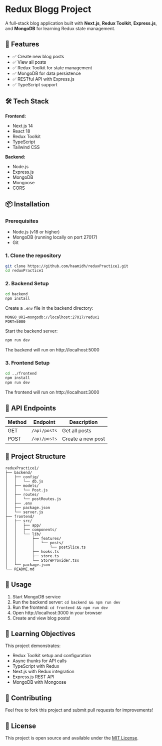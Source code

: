 # Redux Blogg Project

A full-stack blog application built with **Next.js**, **Redux Toolkit**, **Express.js**, and **MongoDB** for learning Redux state management.

## 🚀 Features

- ✅ Create new blog posts
- ✅ View all posts
- ✅ Redux Toolkit for state management
- ✅ MongoDB for data persistence
- ✅ RESTful API with Express.js
- ✅ TypeScript support

## 🛠️ Tech Stack

**Frontend:**
- Next.js 14
- React 18
- Redux Toolkit
- TypeScript
- Tailwind CSS

**Backend:**
- Node.js
- Express.js
- MongoDB
- Mongoose
- CORS

## 📦 Installation

### Prerequisites
- Node.js (v18 or higher)
- MongoDB (running locally on port 27017)
- Git

### 1. Clone the repository
```bash
git clone https://github.com/haamidh/reduxPractice1.git
cd reduxPractice1
```

### 2. Backend Setup
```bash
cd backend
npm install
```

Create a `.env` file in the backend directory:
```env
MONGO_URI=mongodb://localhost:27017/redux1
PORT=5000
```

Start the backend server:
```bash
npm run dev
```
The backend will run on http://localhost:5000

### 3. Frontend Setup
```bash
cd ../frontend
npm install
npm run dev
```
The frontend will run on http://localhost:3000

## 🔧 API Endpoints

| Method | Endpoint | Description |
|--------|----------|-------------|
| GET | `/api/posts` | Get all posts |
| POST | `/api/posts` | Create a new post |

## 📁 Project Structure

```
reduxPractice1/
├── backend/
│   ├── config/
│   │   └── db.js
│   ├── models/
│   │   └── Post.js
│   ├── routes/
│   │   └── postRoutes.js
│   ├── .env
│   ├── package.json
│   └── server.js
├── frontend/
│   ├── src/
│   │   ├── app/
│   │   ├── components/
│   │   └── lib/
│   │       ├── features/
│   │       │   └── posts/
│   │       │       └── postSlice.ts
│   │       ├── hooks.ts
│   │       ├── store.ts
│   │       └── StoreProvider.tsx
│   └── package.json
└── README.md
```

## 🚦 Usage

1. Start MongoDB service
2. Run the backend server: `cd backend && npm run dev`
3. Run the frontend: `cd frontend && npm run dev`
4. Open http://localhost:3000 in your browser
5. Create and view blog posts!

## 🎯 Learning Objectives

This project demonstrates:
- Redux Toolkit setup and configuration
- Async thunks for API calls
- TypeScript with Redux
- Next.js with Redux integration
- Express.js REST API
- MongoDB with Mongoose

## 🤝 Contributing

Feel free to fork this project and submit pull requests for improvements!

## 📄 License

This project is open source and available under the [MIT License](LICENSE).
